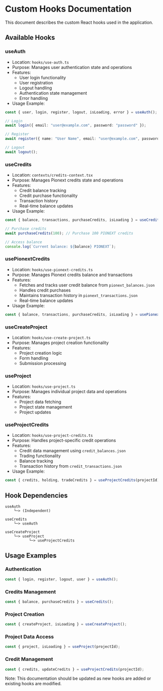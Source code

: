 # Custom Hooks Documentation

This document describes the custom React hooks used in the application.

## Available Hooks

### useAuth
- Location: `hooks/use-auth.ts`
- Purpose: Manages user authentication state and operations
- Features:
  - User login functionality
  - User registration
  - Logout handling
  - Authentication state management
  - Error handling
- Usage Example:
```typescript
const { user, login, register, logout, isLoading, error } = useAuth();

// Login
await login({ email: "user@example.com", password: "password" });

// Register
await register({ name: "User Name", email: "user@example.com", password: "password" });

// Logout
await logout();
```

### useCredits
- Location: `contexts/credits-context.tsx`
- Purpose: Manages Pionext credits state and operations
- Features:
  - Credit balance tracking
  - Credit purchase functionality
  - Transaction history
  - Real-time balance updates
- Usage Example:
```typescript
const { balance, transactions, purchaseCredits, isLoading } = useCredits();

// Purchase credits
await purchaseCredits(100); // Purchase 100 PIONEXT credits

// Access balance
console.log(`Current balance: ${balance} PIONEXT`);
```

### usePionextCredits
- Location: `hooks/use-pionext-credits.ts`
- Purpose: Manages Pionext credits balance and transactions
- Features:
  - Fetches and tracks user credit balance from `pionext_balances.json`
  - Handles credit purchases
  - Maintains transaction history in `pionext_transactions.json`
  - Real-time balance updates
- Usage Example:
```typescript
const { balance, transactions, purchaseCredits, isLoading } = usePionextCredits();
```

### useCreateProject
- Location: `hooks/use-create-project.ts`
- Purpose: Manages project creation functionality
- Features:
  - Project creation logic
  - Form handling
  - Submission processing

### useProject
- Location: `hooks/use-project.ts`
- Purpose: Manages individual project data and operations
- Features:
  - Project data fetching
  - Project state management
  - Project updates

### useProjectCredits
- Location: `hooks/use-project-credits.ts`
- Purpose: Handles project-specific credit operations
- Features:
  - Credit data management using `credit_balances.json`
  - Trading functionality
  - Balance tracking
  - Transaction history from `credit_transactions.json`
- Usage Example:
```typescript
const { credits, holding, tradeCredits } = useProjectCredits(projectId);
```

## Hook Dependencies

```
useAuth
    └─> (Independent)

useCredits
    └─> useAuth

useCreateProject
    └─> useProject
           └─> useProjectCredits
```

## Usage Examples

### Authentication
```typescript
const { login, register, logout, user } = useAuth();
```

### Credits Management
```typescript
const { balance, purchaseCredits } = useCredits();
```

### Project Creation
```typescript
const { createProject, isLoading } = useCreateProject();
```

### Project Data Access
```typescript
const { project, isLoading } = useProject(projectId);
```

### Credit Management
```typescript
const { credits, updateCredits } = useProjectCredits(projectId);
```

Note: This documentation should be updated as new hooks are added or existing hooks are modified. 